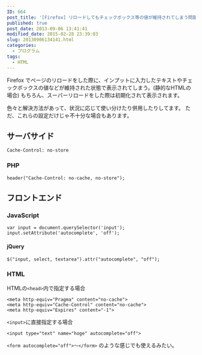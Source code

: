 ```yaml
---
ID: 664
post_title: '[Firefox] リロードしてもチェックボックス等の値が維持されてしまう問題の対処法'
published: true
post_date: 2013-09-06 13:41:41
modified_date: 2015-02-28 23:39:03
slug: 20130906134141.html
categories:
  - プログラム
tags:
  - HTML
---
```

Firefox でページのリロードをした際に、インプットに入力したテキストやチェックボックスの値などが維持された状態で表示されてしまう。(静的なHTMLの場合)
もちろん、スーパーリロードをした際は初期化されて表示されます。

色々と解決方法があって、状況に応じて使い分けたり併用したりしてます。
ただ、これらの設定だけじゃ不十分な場合もあります。

## サーバサイド

```
Cache-Control: no-store
```

### PHP

```language-php
header("Cache-Control: no-cache, no-store");
```

## フロントエンド

### JavaScript

```language-js
var input = document.querySelector('input');
input.setAttribute('autocomplete', 'off');
```

#### jQuery

```language-js
$("input, select, textarea").attr("autocomplete", "off");
```

### HTML

HTMLの`<head>`内で指定する場合

```language-html
<meta http-equiv="Pragma" content="no-cache">
<meta http-equiv="Cache-Control" content="no-cache">
<meta http-equiv="Expires" content="-1">
```

`<input>`に直接指定する場合

```language-html
<input type="text" name="hoge" autocomplete="off">
```

`<form autocomplete="off">～</form>` のような感じでも使えるみたい。